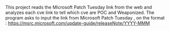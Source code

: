 This project reads the Microsoft Patch Tuesday link from the web and analyzes each cve link to tell which cve are POC and Weaponized.
The program asks to input the link from Microsoft Patch Tuesday , on the format : https://msrc.microsoft.com/update-guide/releaseNote/YYYY-MMM

